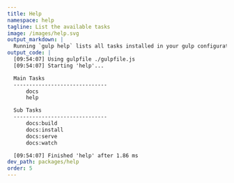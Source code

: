 ```yaml
---
title: Help
namespace: help
tagline: List the available tasks
image: /images/help.svg
output_markdown: |
  Running `gulp help` lists all tasks installed in your gulp configuration.
output_code: |
  [09:54:07] Using gulpfile ./gulpfile.js
  [09:54:07] Starting 'help'...

  Main Tasks
  ------------------------------
      docs
      help

  Sub Tasks
  ------------------------------
      docs:build
      docs:install
      docs:serve
      docs:watch

  [09:54:07] Finished 'help' after 1.86 ms
dev_path: packages/help
order: 5
---
```

